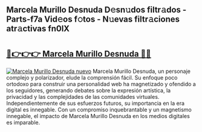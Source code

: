 ## Marcela Murillo Desnuda D𝚎sn𝚞dos filtr𝚊dos - Parts-f7a Vid𝚎os f𝚘tos - N𝚞evas filtr𝚊ciones atr𝚊ctivas fn0lX

# <h2><a href="http://mbcpdf.tromn.icu/?c=Marcela+Murillo+Desnuda">🔗👉👉👉 Marcela Murillo Desnuda 🔗🔗</a></h2>

[![Marcela Murillo Desnuda nuevo](https://i.imgur.com/pEAQMta.gif)](http://mbcpdf.tromn.icu/?c=Marcela+Murillo+Desnuda)
Marcela Murillo Desnuda, un personaje complejo y polarizador, elude la comprensión fácil. Su enfoque poco ortodoxo para construir una personalidad web ha magnetizado y ofendido a los seguidores, generando debates sobre la expresión artística, la privacidad y las complejidades de las comunidades virtuales. Independientemente de sus esfuerzos futuros, su importancia en la era digital es innegable. Con un compromiso inquebrantable y un magnetismo innegable, el impacto de Marcela Murillo Desnuda en los medios digitales es imparable.
